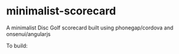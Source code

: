 minimalist-scorecard
====================

A minimalist Disc Golf scorecard built using phonegap/cordova and onsenui/angularjs

To build:

